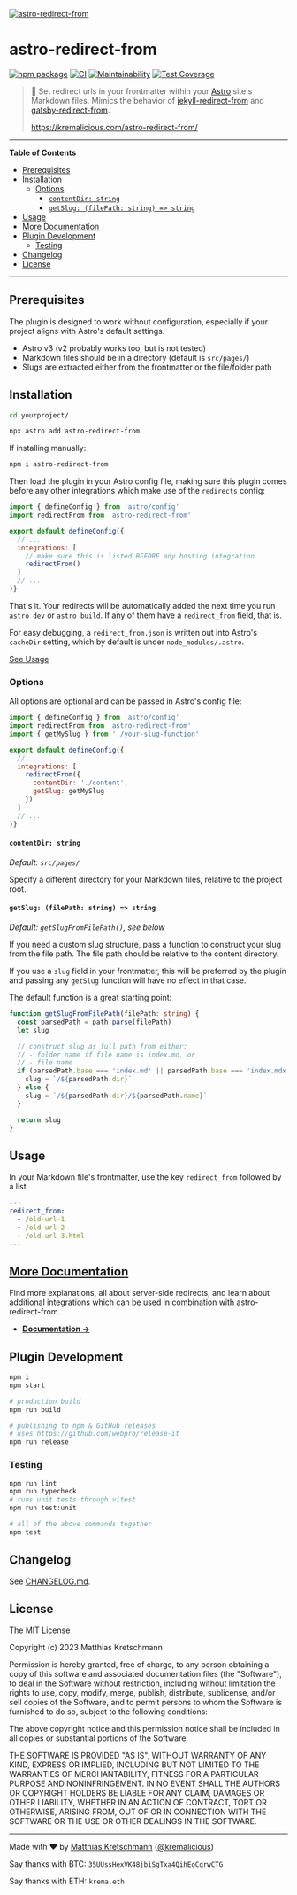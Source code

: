 [![astro-redirect-from](https://raw.githubusercontent.com/kremalicious/astro-redirect-from/main/src/astro-redirect-from-teaser.png)](https://kremalicious.com/astro-redirect-from/)

# astro-redirect-from

[![npm package](https://img.shields.io/npm/v/astro-redirect-from.svg)](https://www.npmjs.com/package/astro-redirect-from)
[![CI](https://github.com/kremalicious/astro-redirect-from/actions/workflows/ci.yml/badge.svg)](https://github.com/kremalicious/astro-redirect-from/actions/workflows/ci.yml)
[![Maintainability](https://api.codeclimate.com/v1/badges/a20dc7ebee797c2d1e43/maintainability)](https://codeclimate.com/github/kremalicious/astro-redirect-from/maintainability)
[![Test Coverage](https://api.codeclimate.com/v1/badges/a20dc7ebee797c2d1e43/test_coverage)](https://codeclimate.com/github/kremalicious/astro-redirect-from/test_coverage)

> 🎯 Set redirect urls in your frontmatter within your [Astro](https://astro.build) site's Markdown files. Mimics the behavior of [jekyll-redirect-from](https://github.com/jekyll/jekyll-redirect-from) and [gatsby-redirect-from](https://kremalicious.com/gatsby-redirect-from/).
>
> https://kremalicious.com/astro-redirect-from/

---

**Table of Contents**

- [Prerequisites](#prerequisites)
- [Installation](#installation)
  - [Options](#options)
    - [`contentDir: string`](#contentdir-string)
    - [`getSlug: (filePath: string) => string`](#getslug-filepath-string--string)
- [Usage](#usage)
- [More Documentation](#more-documentation)
- [Plugin Development](#plugin-development)
  - [Testing](#testing)
- [Changelog](#changelog)
- [License](#license)

---

## Prerequisites

The plugin is designed to work without configuration, especially if your project aligns with Astro's default settings.

- Astro v3 (v2 probably works too, but is not tested)
- Markdown files should be in a directory (default is `src/pages/`)
- Slugs are extracted either from the frontmatter or the file/folder path

## Installation

```bash
cd yourproject/

npx astro add astro-redirect-from
```

If installing manually:

```bash
npm i astro-redirect-from
```

Then load the plugin in your Astro config file, making sure this plugin comes before any other integrations which make use of the `redirects` config:

```js title="astro.config.mjs"
import { defineConfig } from 'astro/config'
import redirectFrom from 'astro-redirect-from'

export default defineConfig({
  // ...
  integrations: [
    // make sure this is listed BEFORE any hosting integration
    redirectFrom()
  ]
  // ...
)}
```

That's it. Your redirects will be automatically added the next time you run `astro dev` or `astro build`. If any of them have a `redirect_from` field, that is.

For easy debugging, a `redirect_from.json` is written out into Astro's `cacheDir` setting, which by default is under `node_modules/.astro`.

[See Usage](#usage)

### Options

All options are optional and can be passed in Astro's config file:

```js title="astro.config.mjs"
import { defineConfig } from 'astro/config'
import redirectFrom from 'astro-redirect-from'
import { getMySlug } from './your-slug-function'

export default defineConfig({
  // ...
  integrations: [
    redirectFrom({
      contentDir: './content',
      getSlug: getMySlug
    })
  ]
  // ...
)}
```

#### `contentDir: string`

_Default: `src/pages/`_

Specify a different directory for your Markdown files, relative to the project root.

#### `getSlug: (filePath: string) => string`

_Default: `getSlugFromFilePath()`, see below_

If you need a custom slug structure, pass a function to construct your slug from the file path. The file path should be relative to the content directory.

If you use a `slug` field in your frontmatter, this will be preferred by the plugin and passing any `getSlug` function will have no effect in that case.

The default function is a great starting point:

```typescript
function getSlugFromFilePath(filePath: string) {
  const parsedPath = path.parse(filePath)
  let slug

  // construct slug as full path from either:
  // - folder name if file name is index.md, or
  // - file name
  if (parsedPath.base === 'index.md' || parsedPath.base === 'index.mdx') {
    slug = `/${parsedPath.dir}`
  } else {
    slug = `/${parsedPath.dir}/${parsedPath.name}`
  }

  return slug
}
```

## Usage

In your Markdown file's frontmatter, use the key `redirect_from` followed by a list.

```yaml
---
redirect_from:
  - /old-url-1
  - /old-url-2
  - /old-url-3.html
---
```

## [More Documentation](https://kremalicious.com/astro-redirect-from/)

Find more explanations, all about server-side redirects, and learn about additional integrations which can be used in combination with astro-redirect-from.

- **[Documentation →](https://kremalicious.com/astro-redirect-from/)**

## Plugin Development

```bash
npm i
npm start

# production build
npm run build

# publishing to npm & GitHub releases
# uses https://github.com/webpro/release-it
npm run release
```

### Testing

```bash
npm run lint
npm run typecheck
# runs unit tests through vitest
npm run test:unit

# all of the above commands together
npm test
```

## Changelog

See [CHANGELOG.md](CHANGELOG.md).

## License

The MIT License

Copyright (c) 2023 Matthias Kretschmann

Permission is hereby granted, free of charge, to any person obtaining a copy of this software and associated documentation files (the "Software"), to deal in the Software without restriction, including without limitation the rights to use, copy, modify, merge, publish, distribute, sublicense, and/or sell copies of the Software, and to permit persons to whom the Software is furnished to do so, subject to the following conditions:

The above copyright notice and this permission notice shall be included in all copies or substantial portions of the Software.

THE SOFTWARE IS PROVIDED "AS IS", WITHOUT WARRANTY OF ANY KIND, EXPRESS OR IMPLIED, INCLUDING BUT NOT LIMITED TO THE WARRANTIES OF MERCHANTABILITY, FITNESS FOR A PARTICULAR PURPOSE AND NONINFRINGEMENT. IN NO EVENT SHALL THE AUTHORS OR COPYRIGHT HOLDERS BE LIABLE FOR ANY CLAIM, DAMAGES OR OTHER LIABILITY, WHETHER IN AN ACTION OF CONTRACT, TORT OR OTHERWISE, ARISING FROM, OUT OF OR IN CONNECTION WITH THE SOFTWARE OR THE USE OR OTHER DEALINGS IN THE SOFTWARE.

---

Made with ♥ by [Matthias Kretschmann](https://matthiaskretschmann.com) ([@kremalicious](https://github.com/kremalicious))

Say thanks with BTC:
`35UUssHexVK48jbiSgTxa4QihEoCqrwCTG`

Say thanks with ETH:
`krema.eth`

